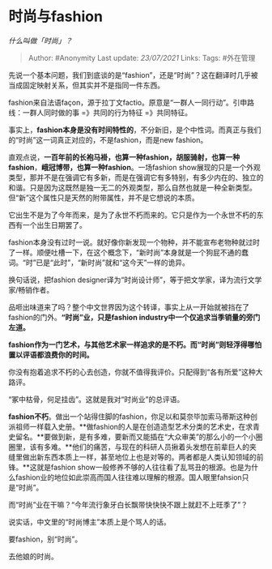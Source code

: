 # 时尚与fashion
*什么叫做「时尚」？*

> Author: #Anonymity
> Last update: *23/07/2021* 
> Links:
> Tags: #外在管理  



先说一个基本问题，我们到底谈的是“fashion”，还是“时尚”？这在翻译时几乎被当成固定映射关系，但其实并不是指同一件东西。

fashion来自法语façon，源于拉丁文factio。原意是“一群人一同行动”。引申路线：一群人同时做的事 =》共同的行为特征 =》共同特征。

事实上，**fashion本身是没有时间特性的**，不分新旧，是个中性词。而真正与我们的“时尚”这一词真正对应的，不是fashion，而是new fashion。

直观点说，**一百年前的长袍马褂，也算一种fashion，胡服骑射，也算一种fashion**，**峨冠博带，也算一种fashion**。一场fashion show展现的只是一个外观类型，那并不是在强调它有多新，而是在强调它有多特别，有多少内在的、独立的和谐。只是因为这既然是独一无二的外观类型，那么自然也就是一种全新类型。但“新”这个属性只是天然的附带属性，并不是它想说的本质。

它出生不是为了今年而来，是为了永世不朽而来的。它只是作为一个永世不朽的东西有一个出生日期罢了。

fashion本身没有过时一说。就好像你新发现一个物种，并不能宣布老物种就过时了一样。顺便吐槽一下，在这个概念下，“新时尚”本身就是一个狗屁不通的蠢词。“时”已是“此时”，“新时尚”就和“这今天”一样的诡异。

换句话说，把fashion designer译为“时尚设计师”，等于把文学家，译为流行文学家/畅销作者。

品咂出味道来了吗？整个中文世界因为这个转译，事实上从一开始就被挡在了fashion的门外。**“时尚”业，只是fashion industry中一个仅追求当季销量的旁门左道。**

**fashion作为一门艺术，与其他艺术家一样追求的是不朽。而“时尚”则轻浮得哪怕置以评语都浪费你的时间。**

你没有抱着追求不朽的心去创造，你就不值得我评价。只配得到“各有所爱”这种大路评。

“冢中枯骨，何足挂齿”。这就是我对“时尚业”的总评语。

**fashion不朽**。做出一个站得住脚的fashion，你足以和莫奈毕加索马蒂斯这种创派祖师一样载入史册。**做fashion的人是在创造造型艺术分类的艺术史，在求青史留名。**要做到新，是有多难，要新而又能插在“大众审美”的那么小的一个小圈圈里，该有多难。**他们的痛苦，与现在的科研人员揪着头发想在前辈巨人的夹缝里做出新东西本质上一样，甚至地位上也是对等的。两者都是人类认知领域的前锋。**这就是fashion show一般修养不够的人往往看了乱骂丑的根源。也是为什么fashion业的地位如此崇高而国人往往难以理解的根源。国人眼里fahsion只是“时尚”。

而“时尚”业在干嘛？“今年流行象牙白长飘带快快快不跟上就赶不上旺季了”？

说实话，中文里的“时尚博主”本质上是个骂人的话。

要fashion，别“时尚”。

去他娘的时尚。



